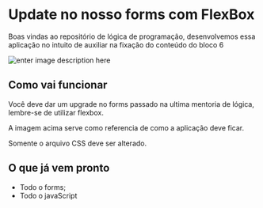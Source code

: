

# Update no nosso forms com FlexBox

  Boas vindas ao repositório de lógica de programação, desenvolvemos essa aplicação no intuito de auxiliar na fixação do conteúdo do bloco 6

![enter image description here](https://i.ibb.co/qsyMMSx/Captura-de-tela-de-2021-12-05-15-39-35.png)

## Como vai funcionar

Você deve dar um upgrade no forms passado na ultima mentoria de lógica, lembre-se de utilizar flexbox.

A imagem acima serve como referencia de como a aplicação deve ficar.

Somente o arquivo CSS deve ser alterado.

## O que já vem pronto
* Todo o forms;
* Todo o javaScript

